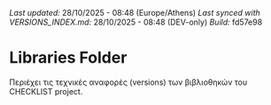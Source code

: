 *Last updated:* 28/10/2025 - 08:48 (Europe/Athens)
*Last synced with VERSIONS_INDEX.md:* 28/10/2025 - 08:48 (DEV-only)
*Build:* fd57e98

# Libraries Folder  
Περιέχει τις τεχνικές αναφορές (versions) των βιβλιοθηκών του CHECKLIST project.
